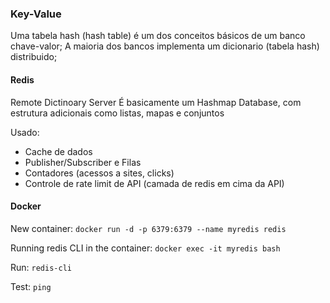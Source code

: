 ### Key-Value

Uma tabela hash (hash table) é um dos conceitos básicos de um banco chave-valor;
A maioria dos bancos implementa um dicionario (tabela hash) distribuido;

#### Redis
Remote Dictinoary Server
É basicamente um Hashmap Database, com estrutura adicionais como listas, mapas e conjuntos

Usado:
- Cache de dados
- Publisher/Subscriber e Filas
- Contadores (acessos a sites, clicks)
- Controle de rate limit de API (camada de redis em cima da API)


#### Docker

New container:
```docker run -d -p 6379:6379 --name myredis redis```

Running redis CLI in the container:
```docker exec -it myredis bash```

Run:
```redis-cli```

Test:
```ping``` 